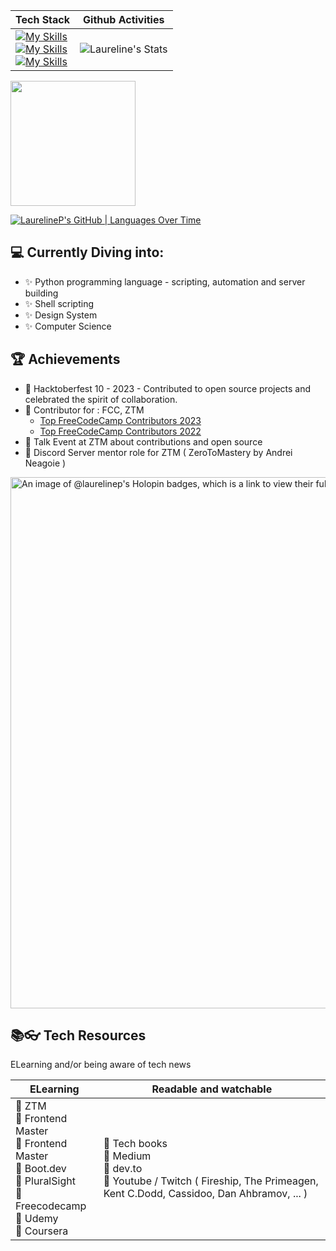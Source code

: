 <!--
**LaurelineP/LaurelineP** is a ✨ _special_ ✨ repository because its `README.md` (this file) appears on your GitHub profile.

Here are some ideas to get you started:

- 🔭 I’m currently working on ...
- 🌱 I’m currently learning ...
- 👯 I’m looking to collaborate on ...
- 🤔 I’m looking for help with ...
- 💬 Ask me about ...
- 📫 How to reach me: ...
- 😄 Pronouns: ...
- ⚡ Fun fact: ...
-->


| Tech Stack   | Github Activities |
| -------- | ------- |
|  [![My Skills](https://skillicons.dev/icons?i=js,typescript)](https://skillicons.dev)<br> [![My Skills](https://skillicons.dev/icons?i=react,redux,express,mongodb,postgres)](https://skillicons.dev) <br>[![My Skills](https://skillicons.dev/icons?i=html,css,sass,vite,webpack,linux)](https://skillicons.dev) |![Laureline's Stats](https://github-readme-stats.vercel.app/api?username=LaurelineP&theme=codeSTACKr&show_icons=true&hide_border=true&count_private=true&show=reviews,prs_merged&title_color=FFAE42&ring_color=FFAE42) | 



<img height=200 align="center" src="https://github-readme-stats.vercel.app/api/top-langs/?username=LaurelineP&layout=compact&card_width=700" />

[![LaurelineP's GitHub | Languages Over Time](https://stats.quira.sh/LaurelineP/languages-over-time?theme=dark)](https://quira.sh?utm_source=widgets&utm_campaign=LaurelineP)


## 💻 Currently Diving into:
- ✨ Python programming language - scripting, automation and server building
- ✨ Shell scripting
- ✨ Design System
- ✨ Computer Science

## 🏆 Achievements

- 🌟 Hacktoberfest 10 - 2023 - Contributed to open source projects and celebrated the spirit of collaboration.
- 🌟 Contributor for : FCC, ZTM
  - [Top FreeCodeCamp Contributors 2023](https://www.freecodecamp.org/news/top-open-source-contributors-2023/)
  - [Top FreeCodeCamp Contributors 2022](https://www.freecodecamp.org/news/freecodecamp-2022-top-contributors/)
- 🌟 Talk Event at ZTM about contributions and open source
- 🌟 Discord Server mentor role for ZTM ( ZeroToMastery by Andrei Neagoie )

<img width=850 align="center" src="https://holopin.me/laurelinep" alt="An image of @laurelinep's Holopin badges, which is a link to view their full Holopin profile"/>

## 📚👓 Tech Resources
ELearning  and/or being aware of tech news

| ELearning   | Readable and watchable |
| -------- | ------- |
| 🔹 ZTM <br> 🔹 Frontend Master <br> 🔹 Frontend Master <br> 🔹 Boot.dev <br> 🔹 PluralSight <br> 🔹 Freecodecamp <br> 🔹 Udemy <br> 🔹 Coursera | 🔹 Tech books <br> 🔹 Medium <br> 🔹 dev.to <br> 🔹 Youtube / Twitch ( Fireship, The Primeagen, Kent C.Dodd, Cassidoo, Dan Ahbramov, ... ) |

